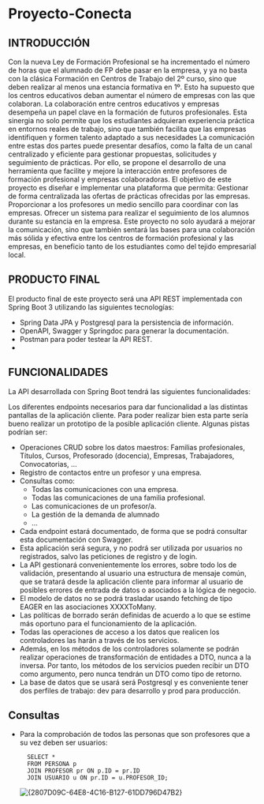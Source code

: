 # Proyecto-Conecta
## INTRODUCCIÓN
Con la nueva Ley de Formación Profesional se ha incrementado el número de horas que el alumnado de FP debe pasar en la empresa, y ya no basta con la clásica Formación en Centros de Trabajo del 2º curso, sino que deben realizar al menos una estancia formativa en 1º. Esto ha supuesto que los centros educativos deban aumentar el número de empresas con las que colaboran. La colaboración entre centros educativos y empresas desempeña un papel clave en la formación de futuros profesionales. Esta sinergia no solo permite que los estudiantes adquieran experiencia práctica en entornos reales de trabajo, sino que también facilita que las empresas identifiquen y formen talento adaptado a sus necesidades
La comunicación entre estas dos partes puede presentar desafíos, como la falta de un canal centralizado y eficiente para gestionar propuestas, solicitudes y seguimiento de prácticas. Por ello, se propone el desarrollo de una herramienta que facilite y mejore la interacción entre profesores de formación profesional y empresas colaboradoras.
El objetivo de este proyecto es diseñar e implementar una plataforma que permita:
Gestionar de forma centralizada las ofertas de prácticas ofrecidas por las empresas.
Proporcionar a los profesores un medio sencillo para coordinar con las empresas.
Ofrecer un sistema para realizar el seguimiento de los alumnos durante su estancia en la empresa.
Este proyecto no solo ayudará a mejorar la comunicación, sino que también sentará las bases para una colaboración más sólida y efectiva entre los centros de formación profesional y las empresas, en beneficio tanto de los estudiantes como del tejido empresarial local.
## PRODUCTO FINAL
El producto final de este proyecto será una API REST implementada con Spring Boot 3 utilizando las siguientes tecnologías:
- Spring Data JPA y Postgresql para la persistencia de información.
- OpenAPI, Swagger y Springdoc para generar la documentación.
- Postman para poder testear la API REST.
- 
## FUNCIONALIDADES

La API desarrollada con Spring Boot tendrá las siguientes funcionalidades:

Los diferentes endpoints necesarios para dar funcionalidad a las distintas pantallas de la aplicación cliente. Para poder realizar bien esta parte sería bueno realizar un prototipo de la posible aplicación cliente. Algunas pistas podrían ser:
- Operaciones CRUD sobre los datos maestros: Familias profesionales, Títulos, Cursos, Profesorado (docencia), Empresas, Trabajadores, Convocatorias, …
- Registro de contactos entre un profesor y una empresa.
- Consultas como:
  - Todas las comunicaciones con una empresa.
  - Todas las comunicaciones de una familia profesional.
  - Las comunicaciones de un profesor/a.
  - La gestión de la demanda de alumnado
  - …
- Cada endpoint estará documentado, de forma que se podrá consultar esta documentación con Swagger.
- Esta aplicación será segura, y no podrá ser utilizada por usuarios no registrados, salvo las peticiones de registro y de login.
- La API gestionará convenientemente los errores, sobre todo los de validación, presentando al usuario una estructura de mensaje común, que se tratará desde la aplicación cliente para informar al usuario de posibles errores de entrada de datos o asociados a la lógica de negocio.
- El modelo de datos no se podrá trasladar usando fetching de tipo EAGER en las asociaciones XXXXToMany.
- Las políticas de borrado serán definidas de acuerdo a lo que se estime más oportuno para el funcionamiento de la aplicación.
- Todas las operaciones de acceso a los datos que realicen los controladores las harán a través de los servicios.
- Además, en los métodos de los controladores solamente se podrán realizar operaciones de transformación de entidades a DTO, nunca a la inversa. Por tanto, los métodos de los servicios pueden recibir un DTO como argumento, pero nunca tendrán un DTO como tipo de retorno.
- La base de datos que se usará será Postgresql y es conveniente tener dos perfiles de trabajo: dev para desarrollo y prod para producción.

## Consultas

- Para la comprobación de todos las personas que son profesores que a su vez deben ser usuarios:
    ```
      SELECT * 
      FROM PERSONA p
      JOIN PROFESOR pr ON p.ID = pr.ID
      JOIN USUARIO u ON pr.ID = u.PROFESOR_ID;
    ```
    ![{2807D09C-64E8-4C16-B127-61DD796D47B2}](https://github.com/user-attachments/assets/b3eee820-2f89-49f3-80c1-3603feb54c6a)

